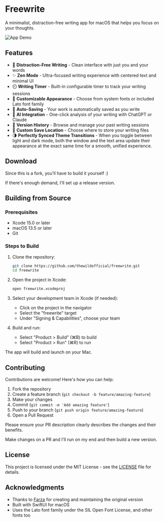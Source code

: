 # Freewrite

A minimalist, distraction-free writing app for macOS that helps you focus on your thoughts.

![App Demo](https://i.imgur.com/2ucbtff.gif)

## Features

- 🎯 **Distraction-Free Writing** - Clean interface with just you and your words
- ✨ **Zen Mode** - Ultra-focused writing experience with centered text and minimal UI
- ⏲️ **Writing Timer** - Built-in configurable timer to track your writing sessions
- 🎨 **Customizable Appearance** - Choose from system fonts or included Lato font family
- 💾 **Auto-Saving** - Your work is automatically saved as you write
- 🤖 **AI Integration** - One-click analysis of your writing with ChatGPT or Claude
- 📂 **Version History** - Browse and manage your past writing sessions
- 🎯 **Custom Save Location** - Choose where to store your writing files
- 🌗 **Perfectly Synced Theme Transitions** - When you toggle between light and dark mode, both the window and the text area update their appearance at the exact same time for a smooth, unified experience.

## Download

Since this is a fork, you'll have to build it yourself :)

If there's enough demand, I'll set up a release version.

## Building from Source

### Prerequisites
- Xcode 15.0 or later
- macOS 13.5 or later
- Git

### Steps to Build

1. Clone the repository:
   ```bash
   git clone https://github.com/thewildofficial/freewrite.git
   cd freewrite
   ```

2. Open the project in Xcode:
   ```bash
   open freewrite.xcodeproj
   ```

3. Select your development team in Xcode (if needed):
   - Click on the project in the navigator
   - Select the "freewrite" target
   - Under "Signing & Capabilities", choose your team

4. Build and run:
   - Select "Product > Build" (⌘B) to build
   - Select "Product > Run" (⌘R) to run

The app will build and launch on your Mac.

## Contributing

Contributions are welcome! Here's how you can help:

1. Fork the repository
2. Create a feature branch (`git checkout -b feature/amazing-feature`)
3. Make your changes
4. Commit (`git commit -m 'Add amazing feature'`)
5. Push to your branch (`git push origin feature/amazing-feature`)
6. Open a Pull Request

Please ensure your PR description clearly describes the changes and their benefits.

Make changes on a PR and I'll run on my end and then build a new version.

## License

This project is licensed under the MIT License - see the [LICENSE](LICENSE) file for details.

## Acknowledgments

- Thanks to [Farza](https://github.com/farzaa) for creating and maintaining the original version
- Built with SwiftUI for macOS
- Uses the Lato font family under the SIL Open Font License, and other fonts too
